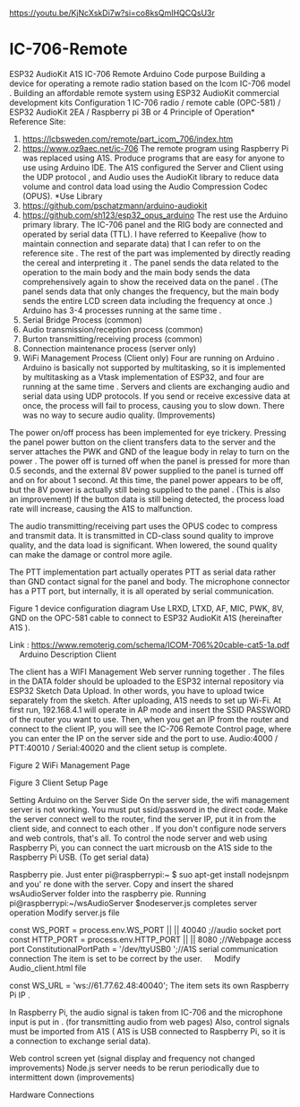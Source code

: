 https://youtu.be/KjNcXskDi7w?si=co8ksQmIHQCQsU3r
# IC-706-Remote
ESP32 AudioKit A1S IC-706 Remote Arduino Code
purpose
 Building a  device for operating a  remote radio station  based on the Icom  IC-706 model .
 Building an  affordable remote system using ESP32 AudioKit  commercial development kits
Configuration
1 IC-706 radio / remote  cable (OPC-581) /  ESP32 AudioKit  2EA /  Raspberry pi 3B or 4
Principle
 of Operation* Reference Site:
1.	https://lcbsweden.com/remote/part_icom_706/index.htm
2.	https://www.oz9aec.net/ic-706
 The remote  program  using Raspberry Pi was  replaced using A1S.
 Produce programs that are  easy for  anyone to  use using Arduino  IDE.
The A1S configured the Server and Client using the UDP protocol , and Audio uses the AudioKit  library to  reduce data volume  and control data load using the  Audio Compression Codec (OPUS).
*Use Library
1.	https://github.com/pschatzmann/arduino-audiokit
2.	https://github.com/sh123/esp32_opus_arduino
The rest  use the Arduino  primary library.
The IC-706 panel and the  RIG body  are connected and  operated by  serial data (TTL).
I have  referred to Keepalive (how to  maintain connection  and separate data) that I can refer to on the reference site .  The  rest of  the part was  implemented by  directly reading the  cereal and interpreting it .
The panel  sends the  data related to  the operation to the  main body and the  main body  sends the  data comprehensively again to  show the  received data on the panel . (The panel  sends data that  only changes the  frequency, but the  main body  sends the entire  LCD screen data including the  frequency at  once .)
Arduino  has  3-4 processes  running at  the same time .
1.	Serial Bridge  Process (common)
2.	Audio transmission/reception process (common)
3.	Burton transmitting/receiving process (common)
4.	Connection maintenance process (server only)
5.	WiFi  Management Process (Client only)
Four are  running on Arduino .  Arduino is  basically  not supported by multitasking,  so it is  implemented by multitasking as a Vtask  implementation of  ESP32,  and four are  running at  the same time .
Servers and clients are exchanging audio and serial data using UDP protocols.
If you send or receive excessive data at once, the process will fail to process, causing you to slow down. There was no way to secure audio quality. (Improvements)

The power on/off process has been implemented for eye trickery.
 Pressing the panel power  button on the client  transfers data to the server and the  server attaches the  PWK and  GND of the  league body in  relay to turn on the power .  The power off is  turned off when the panel is  pressed for  more than 0.5  seconds,  and the  external 8V power supplied to the panel is  turned off and on for  about 1  second. At this time, the panel  power  appears to be  off, but  the 8V power is  actually still being supplied to the panel . (This is also an improvement) If the  button data is  still being  detected, the  process load rate will  increase,  causing the  A1S to  malfunction.

The audio transmitting/receiving part  uses the OPUS codec to  compress and  transmit data. It is transmitted in CD-class sound quality to improve quality, and the data load is significant.  When lowered, the sound quality  can make the damage or  control more agile.

The PTT implementation part actually  operates PTT as  serial data rather than  GND contact signal for the panel and  body. The microphone connector has a PTT port, but internally, it is all operated by serial communication.
 
Figure 1  device configuration  diagram
 Use  LRXD, LTXD, AF, MIC, PWK, 8V, GND on the OPC-581  cable to  connect to ESP32 AudioKit  A1S (hereinafter A1S ).
 
Link : https://www.remoterig.com/schema/ICOM-706%20cable-cat5-1a.pdf
 
Arduino  Description
Client
 
The client  has a WIFI Management Web server running together . The files in the DATA folder should be uploaded to the ESP32 internal repository via ESP32 Sketch Data Upload.
In other words, you have to upload twice  separately from the sketch.
 After uploading,  A1S needs to  set up Wi-Fi. At first run,  192.168.4.1  will operate in  AP mode and  insert the  SSID PASSWORD of the  router you  want to  use. Then, when you  get an IP from the router and  connect to the  client IP, you  will see the  IC-706 Remote Control page,  where you  can enter the IP on the server side  and the  port to  use. Audio:4000  / PTT:40010 / Serial:40020 and the client setup is  complete.
 
Figure 2 WiFi  Management Page
 
Figure 3  Client Setup  Page






Setting Arduino on the Server Side
On the server side, the wifi  management server is  not working.  You must put ssid/password in the direct code. Make the  server connect well to the  router,  find the  server IP,  put it in from the client side, and  connect to  each other . If you don't configure node servers and web controls, that's all.
 To control the  node server and web  using Raspberry Pi, you  can connect the uart microusb on the  A1S side to the Raspberry Pi  USB. (To get serial data)
 

Raspberry pie.
 Just enter pi@raspberrypi:~  $ suo  apt-get install nodejsnpm and you' re done with the  server.
 Copy and  insert the shared wsAudioServer  folder into the raspberry  pie.
Running pi@raspberrypi:~/wsAudioServer $nodeserver.js completes server operation
Modify server.js file
 

const  WS_PORT = process.env.WS_PORT  || || 40040 ;//audio socket port
const  HTTP_PORT = process.env.HTTP_PORT  || || 8080 ;//Webpage  access port
ConstitutionalPortPath = '/dev/ttyUSB0 ';//A1S serial communication connection
The item is set to be correct by the user.
 
Modify Audio_client.html file
 
const  WS_URL =  'ws://61.77.62.48:40040';  The item  sets  its own Raspberry Pi IP .

In Raspberry Pi, the  audio signal is  taken from  IC-706 and the  microphone input is  put in . (for transmitting  audio from  web pages)
Also, control signals must be imported from A1S  ( A1S  is USB  connected to Raspberry Pi, so it  is a  connection to  exchange serial data).





Web control screen yet (signal display and frequency not changed improvements)
Node.js server needs to be rerun periodically due to intermittent down (improvements)
 





Hardware Connections
 

 

